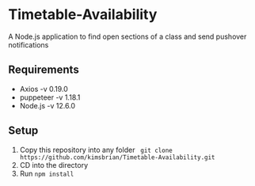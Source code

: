 # Timetable-Availability
A Node.js application to find open sections of a class and send pushover notifications
## Requirements
- Axios -v 0.19.0
- puppeteer -v 1.18.1
- Node.js -v 12.6.0

## Setup
1. Copy this repository into any folder ` git clone https://github.com/kimsbrian/Timetable-Availability.git`
2. CD into the directory
3. Run `npm install`
